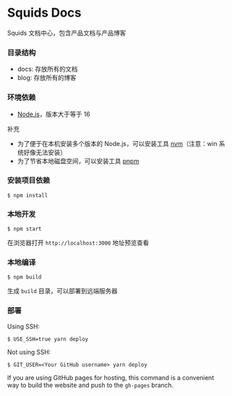# Squids Docs

Squids 文档中心，包含产品文档与产品博客

### 目录结构

- docs: 存放所有的文档
- blog: 存放所有的博客

### 环境依赖

- [Node.js](https://nodejs.org/en/)，版本大于等于 16

补充

- 为了便于在本机安装多个版本的 Node.js，可以安装工具 [nvm](https://github.com/nvm-sh/nvm)（注意：win 系统好像无法安装）
- 为了节省本地磁盘空间，可以安装工具 [pnpm](https://pnpm.io/)

### 安装项目依赖

```
$ npm install
```

### 本地开发

```
$ npm start
```

在浏览器打开 `http://localhost:3000` 地址预览查看

### 本地编译

```
$ npm build
```

生成 `build` 目录，可以部署到远端服务器

### 部署

Using SSH:

```
$ USE_SSH=true yarn deploy
```

Not using SSH:

```
$ GIT_USER=<Your GitHub username> yarn deploy
```

If you are using GitHub pages for hosting, this command is a convenient way to build the website and push to the `gh-pages` branch.
